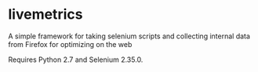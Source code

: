 livemetrics
===========

A simple framework for taking selenium scripts and collecting internal
data from Firefox for optimizing on the web

Requires Python 2.7 and Selenium 2.35.0.